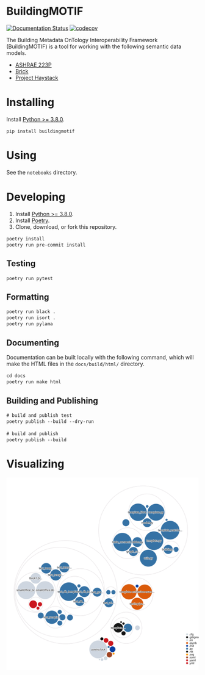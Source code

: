 # BuildingMOTIF 
[![Documentation Status](https://readthedocs.org/projects/buildingmotif/badge/?version=latest)](https://buildingmotif.readthedocs.io/en/latest/?badge=latest) 
[![codecov](https://codecov.io/gh/NREL/BuildingMOTIF/branch/main/graph/badge.svg?token=HAFSYH45NX)](https://codecov.io/gh/NREL/BuildingMOTIF) 

The Building Metadata OnTology Interoperability Framework (BuildingMOTIF) is a tool for working with the following semantic data models.

- [ASHRAE 223P](https://www.ashrae.org/about/news/2018/ashrae-s-bacnet-committee-project-haystack-and-brick-schema-collaborating-to-provide-unified-data-semantic-modeling-solution)
- [Brick](https://brickschema.org/)
- [Project Haystack](https://project-haystack.org/)

# Installing
Install [Python >= 3.8.0](https://www.python.org/downloads/).
```
pip install buildingmotif
```

# Using
See the `notebooks` directory. 

# Developing
1. Install [Python >= 3.8.0](https://www.python.org/downloads/).
2. Install [Poetry](https://python-poetry.org/docs/#installation).
3. Clone, download, or fork this repository.

```
poetry install
poetry run pre-commit install
```

## Testing
``` 
poetry run pytest
```

## Formatting
```
poetry run black .
poetry run isort .
poetry run pylama
```

## Documenting
Documentation can be built locally with the following command, which will make the HTML files in the `docs/build/html/` directory.

```
cd docs
poetry run make html
```

## Building and Publishing
```
# build and publish test
poetry publish --build --dry-run

# build and publish
poetry publish --build
```

# Visualizing
![repo-vis](./diagram.svg)
